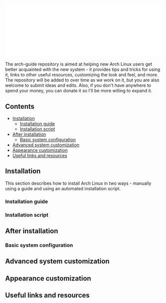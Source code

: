 <p align="center">
  <img src=archlinux-logo.png/>
</p>

The arch-guide repository is aimed at helping new Arch Linux users get better acquainted with the new system - it provides tips and tricks for using it, links to other useful resources, customizing the look and feel, and more. The repository will be added to over time as we work on it, but you are also welcome to submit ideas and edits. Also, if you don't have anywhere to spend your money, you can donate it so I'll be more willing to expand it.

## Contents

- [Installation](#installation)
   - [Installation guide](#installation-guide)
   - [Installation script](#installation-script)
- [After installation](#after-installation)
   - [Basic system configuration](#basic-system-configuration)
- [Advanced system customization](#advanced-system-customization)
- [Appearance сustomization](#appearance-customization)
- [Useful links and resources](#useful-links-and-resources)

## Installation
This section describes how to install Arch Linux in two ways - manually using a guide and using an automated installation script.
### Installation guide
### Installation script

## After installation
### Basic system configuration

## Advanced system customization
## Appearance сustomization
## Useful links and resources
